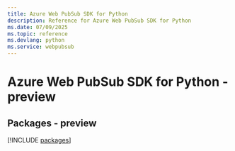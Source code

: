 ```yaml
---
title: Azure Web PubSub SDK for Python
description: Reference for Azure Web PubSub SDK for Python
ms.date: 07/09/2025
ms.topic: reference
ms.devlang: python
ms.service: webpubsub
---
```

# Azure Web PubSub SDK for Python - preview
## Packages - preview
[!INCLUDE [packages](web-pubsub-index.md)]